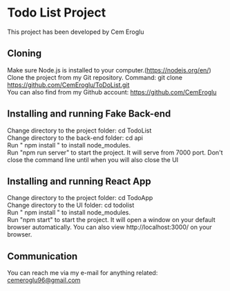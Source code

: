 # Todo List Project
This project has been developed by Cem Eroglu

## Cloning
  Make sure Node.js is installed to your computer.(https://nodejs.org/en/)<br/>
  Clone the project from my Git repository. Command: git clone https://github.com/CemEroglu/ToDoList.git <br/>
  You can also find from my Github account: https://github.com/CemEroglu <br/>

## Installing and running Fake Back-end
  Change directory to the project folder: cd TodoList <br/>
  Change directory to the back-end folder: cd api <br/>
  Run " npm install " to install node_modules. <br/>
  Run "npm run server" to start the project. It will serve from 7000 port. Don't close the command line until when you will also close the UI <br/>

## Installing and running React App 
  Change directory to the project folder: cd TodoApp <br/>
  Change directory to the UI folder: cd todolist <br/>
  Run " npm install " to install node_modules. <br/>
  Run "npm start" to start the project. It will open a window on your default browser automatically. You can also view http://localhost:3000/ on your browser. <br/>

## Communication
You can reach me via my e-mail for anything related: cemeroglu96@gmail.com
